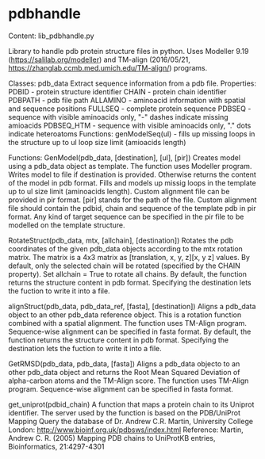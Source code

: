 # pdbhandle
Content: lib_pdbhandle.py

Library to handle pdb protein structure files in python.
Uses Modeller 9.19 (https://salilab.org/modeller) and TM-align (2016/05/21, https://zhanglab.ccmb.med.umich.edu/TM-align/) programs.

Classes:
  pdb_data
    Extract sequence information from a pdb file.
    Properties:
      PDBID - protein structure identifier
      CHAIN - protein chain identifier
      PDBPATH - pdb file path
      ALLAMINO - aminoacid information with spatial and sequence positions
      FULLSEQ - complete protein sequence
      PDBSEQ - sequence with visible aminoacids only, "-" dashes indicate missing amioacids
      PDBSEQ_HTM - sequence with visible aminoacids only, "." dots indicate heteroatoms
     Functions:
      genModelSeq(ul) - fills up missing loops in the structure up to ul loop size limit (amioacids length)

Functions:
  GenModel(pdb_data, [destination], [ul], [pir])
    Creates model using a pdb_data object as template.
    The function uses Modeller program.
    Writes model to file if destination is provided. Otherwise returns the content of the model in pdb format.
    Fills and models up missig loops in the template up to ul size limit (aminoacids length).
    Custom alignment file can be provided in pir format. [pir] stands for the path of the file.
    Custom alignment file should contain the pdbid, chain and sequence of the template pdb in pir format.
    Any kind of target sequence can be specified in the pir file to be modelled on the template structure.
    
  RotateStruct(pdb_data, mtx, [allchain], [destination])
    Rotates the pdb coordinates of the given pdb_data objects according to the mtx rotation matrix.
    The matrix is a 4x3 matrix as [translation, x, y, z][x, y z] values.
    By default, only the selected chain will be rotated (specified by the CHAIN property). Set allchain = True to rotate all chains.
    By default, the function returns the structure content in pdb format. Specifying the destination lets the fuction to write it into a file.
    
  alignStruct(pdb_data, pdb_data_ref, [fasta], [destination])
    Aligns a pdb_data object to an other pdb_data reference object.
    This is a rotation function combined with a spatial alignment.
    The function uses TM-Align program.
    Sequence-wise alignment can be specified in fasta format.
    By default, the function returns the structure content in pdb format. Specifying the destination lets the fuction to write it into a file.
    
  GetRMSD(pdb_data, pdb_data, [fasta])
    Aligns a pdb_data objecto to an other pdb_data object and returns the Root Mean Squared Deviation of alpha-carbon atoms and the TM-Align score.
    The function uses TM-Align program.
    Sequence-wise alignment can be specified in fasta format.
    
  get_uniprot(pdbid_chain)
    A function that maps a protein chain to its Uniprot identifier.
    The server used by the function is based on the PDB/UniProt Mapping Query the database of Dr. Andrew C.R. Martin, University College London: http://www.bioinf.org.uk/pdbsws/index.html
    Reference: Martin, Andrew C. R. (2005) Mapping PDB chains to UniProtKB entries, Bioinformatics, 21:4297-4301
    

